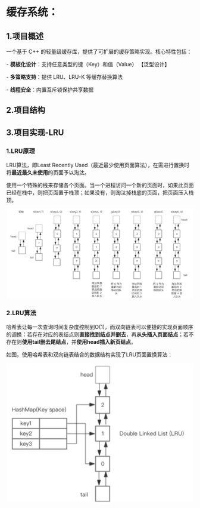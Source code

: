 # 缓存系统：



## 1.项目概述

一个基于 C++ 的轻量级缓存库，提供了可扩展的缓存策略实现。核心特性包括：

\- **模板化设计**：支持任意类型的键（Key）和值（Value）	【泛型设计】

\- **多策略支持**：提供 LRU、LRU-K 等缓存替换算法

\- **线程安全**：内置互斥锁保护共享数据





## 2.项目结构







## 3.项目实现-LRU

### 1.LRU原理

LRU算法，即Least Recently Used（最近最少使用页面算法），在需进行置换时将**最近最久未使用**的页面予以淘汰。

使用一个特殊的栈来存储各个页面。当一个进程访问一个新的页面时，如果此页面已经在栈中，则把页面置于栈顶；如果没有，则淘汰掉栈底的页面，把页面压入栈顶。

![LRU算法原理图](image/LRU原理图1.png)

### 2.LRU算法

哈希表让每一次查询时间复杂度控制到O(1)，而双向链表可以便捷的实现页面顺序的调换：若存在对应的表结点则**直接找到结点并删去**，再**从头插入页面结点**；若不存在则**使用tail删去尾结点**，并**使用head插入新页结点**。

如图，使用哈希表和双向链表结合的数据结构实现了LRU页面置换算法：

![LRU实现原理图](image/LRU原理图2.png)



